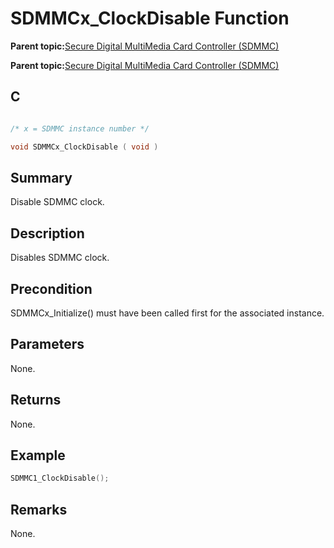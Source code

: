 # SDMMCx\_ClockDisable Function

**Parent topic:**[Secure Digital MultiMedia Card Controller \(SDMMC\)](GUID-670F0003-D51D-457F-BF15-845C30D30C12.md)

**Parent topic:**[Secure Digital MultiMedia Card Controller \(SDMMC\)](GUID-9384AD3C-4E33-479E-B7BB-005772421CB2.md)

## C

```c

/* x = SDMMC instance number */

void SDMMCx_ClockDisable ( void )
```

## Summary

Disable SDMMC clock.

## Description

Disables SDMMC clock.

## Precondition

SDMMCx\_Initialize\(\) must have been called first for the associated instance.

## Parameters

None.

## Returns

None.

## Example

```c
SDMMC1_ClockDisable();
```

## Remarks

None.

